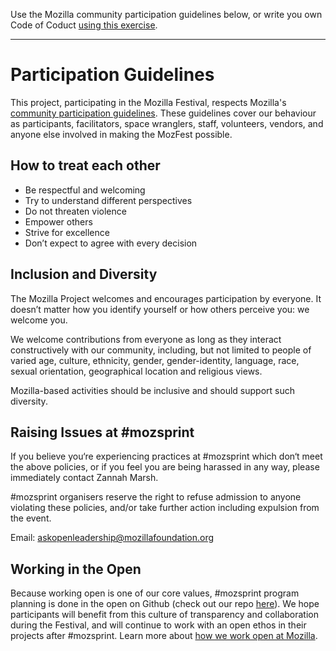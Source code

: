 Use the Mozilla community participation guidelines below, or write you own Code of Coduct [using this exercise](https://mozilla.github.io/open-leadership-training-series/articles/building-communities-of-contributors/write-contributor-guidelines/).

---

<!--- MOZILLA COMMUNITY PARTICIPATION GUIDLINES --->
# Participation Guidelines

This project, participating in the Mozilla Festival, respects Mozilla's [community participation guidelines](https://www.mozilla.org/en-US/about/governance/policies/participation/). These guidelines cover our behaviour as participants, facilitators, space wranglers, staff, volunteers, vendors, and anyone else involved in making the MozFest possible.

## How to treat each other

* Be respectful and welcoming
* Try to understand different perspectives
* Do not threaten violence
* Empower others
* Strive for excellence
* Don’t expect to agree with every decision

## Inclusion and Diversity

The Mozilla Project welcomes and encourages participation by everyone. It doesn’t matter how you identify yourself or how others perceive you: we welcome you.

We welcome contributions from everyone as long as they interact constructively with our community, including, but not limited to people of varied age, culture, ethnicity, gender, gender-identity, language, race, sexual orientation, geographical location and religious views.

Mozilla-based activities should be inclusive and should support such diversity.

## Raising Issues at #mozsprint

If you believe you‘re experiencing practices at #mozsprint which don‘t meet the above policies, or if you feel you are being harassed in any way, please immediately contact Zannah Marsh.

#mozsprint organisers reserve the right to refuse admission to anyone violating these policies, and/or take further action including expulsion from the event.

Email: askopenleadership@mozillafoundation.org 

## Working in the Open

Because working open is one of our core values, #mozsprint program planning is done in the open on Github (check out our repo [here](https://github.com/mozilla/global-sprint)). We hope participants will benefit from this culture of transparency and collaboration during the Festival, and will continue to work with an open ethos in their projects after #mozsprint. Learn more about [how we work open at Mozilla](https://wiki.mozilla.org/Working_open).
<!--- END MOZILLA COMMUNITY PARTICIPATION GUIDLINES --->

